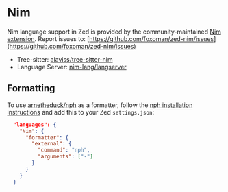 # Nim

Nim language support in Zed is provided by the community-maintained [Nim extension](https://github.com/foxoman/zed-nim).
Report issues to: [https://github.com/foxoman/zed-nim/issues](https://github.com/foxoman/zed-nim/issues)

- Tree-sitter: [alaviss/tree-sitter-nim](https://github.com/alaviss/tree-sitter-nim)
- Language Server: [nim-lang/langserver](https://github.com/nim-lang/langserver)

## Formatting

To use [arnetheduck/nph](https://github.com/arnetheduck/nph) as a formatter, follow the [nph installation instructions](https://github.com/arnetheduck/nph?tab=readme-ov-file#installation) and add this to your Zed `settings.json`:

```json
  "languages": {
    "Nim": {
      "formatter": {
        "external": {
          "command": "nph",
          "arguments": ["-"]
        }
      }
    }
  }
```
